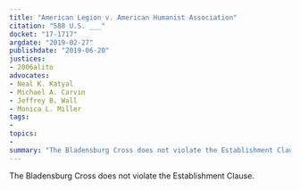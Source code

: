 ```yaml
---
title: "American Legion v. American Humanist Association"
citation: "588 U.S. ___"
docket: "17-1717"
argdate: "2019-02-27"
publishdate: "2019-06-20"
justices:
- 2006alito
advocates:
- Neal K. Katyal
- Michael A. Carvin
- Jeffrey B. Wall
- Monica L. Miller
tags:
- 
topics:
- 
summary: "The Bladensburg Cross does not violate the Establishment Clause."
---
```

The Bladensburg Cross does not violate the Establishment Clause.